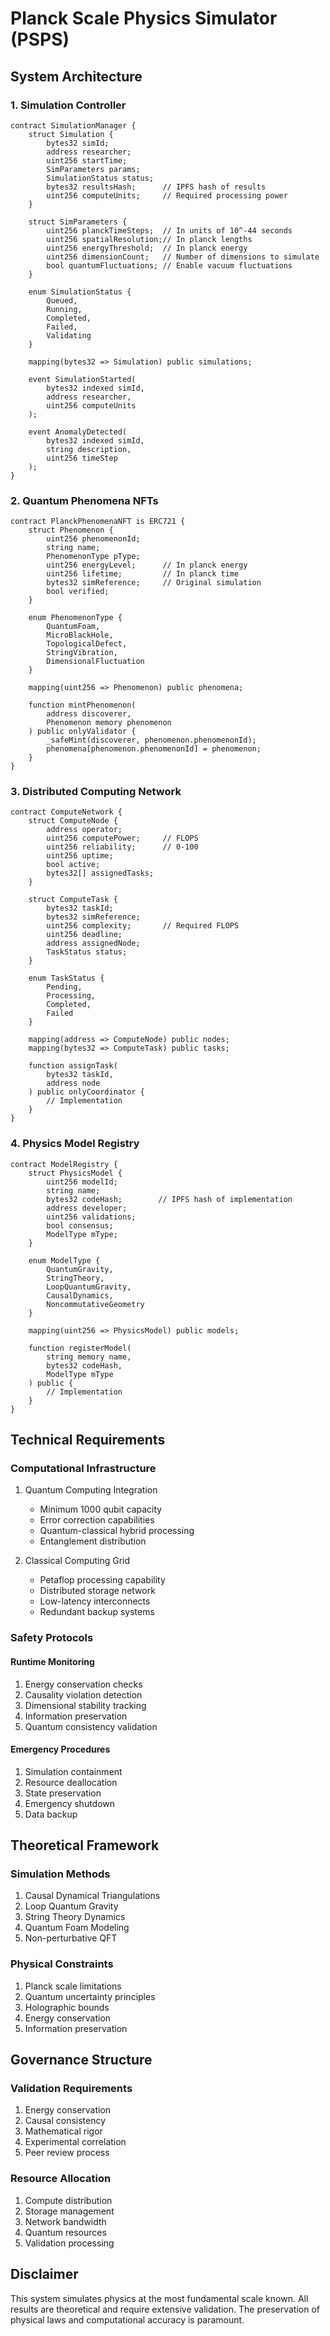 # Planck Scale Physics Simulator (PSPS)

## System Architecture

### 1. Simulation Controller

```solidity
contract SimulationManager {
    struct Simulation {
        bytes32 simId;
        address researcher;
        uint256 startTime;
        SimParameters params;
        SimulationStatus status;
        bytes32 resultsHash;      // IPFS hash of results
        uint256 computeUnits;     // Required processing power
    }
    
    struct SimParameters {
        uint256 planckTimeSteps;  // In units of 10^-44 seconds
        uint256 spatialResolution;// In planck lengths
        uint256 energyThreshold;  // In planck energy
        uint256 dimensionCount;   // Number of dimensions to simulate
        bool quantumFluctuations; // Enable vacuum fluctuations
    }
    
    enum SimulationStatus {
        Queued,
        Running,
        Completed,
        Failed,
        Validating
    }
    
    mapping(bytes32 => Simulation) public simulations;
    
    event SimulationStarted(
        bytes32 indexed simId,
        address researcher,
        uint256 computeUnits
    );
    
    event AnomalyDetected(
        bytes32 indexed simId,
        string description,
        uint256 timeStep
    );
}
```

### 2. Quantum Phenomena NFTs

```solidity
contract PlanckPhenomenaNFT is ERC721 {
    struct Phenomenon {
        uint256 phenomenonId;
        string name;
        PhenomenonType pType;
        uint256 energyLevel;      // In planck energy
        uint256 lifetime;         // In planck time
        bytes32 simReference;     // Original simulation
        bool verified;
    }
    
    enum PhenomenonType {
        QuantumFoam,
        MicroBlackHole,
        TopologicalDefect,
        StringVibration,
        DimensionalFluctuation
    }
    
    mapping(uint256 => Phenomenon) public phenomena;
    
    function mintPhenomenon(
        address discoverer,
        Phenomenon memory phenomenon
    ) public onlyValidator {
        _safeMint(discoverer, phenomenon.phenomenonId);
        phenomena[phenomenon.phenomenonId] = phenomenon;
    }
}
```

### 3. Distributed Computing Network

```solidity
contract ComputeNetwork {
    struct ComputeNode {
        address operator;
        uint256 computePower;     // FLOPS
        uint256 reliability;      // 0-100
        uint256 uptime;
        bool active;
        bytes32[] assignedTasks;
    }
    
    struct ComputeTask {
        bytes32 taskId;
        bytes32 simReference;
        uint256 complexity;       // Required FLOPS
        uint256 deadline;
        address assignedNode;
        TaskStatus status;
    }
    
    enum TaskStatus {
        Pending,
        Processing,
        Completed,
        Failed
    }
    
    mapping(address => ComputeNode) public nodes;
    mapping(bytes32 => ComputeTask) public tasks;
    
    function assignTask(
        bytes32 taskId,
        address node
    ) public onlyCoordinator {
        // Implementation
    }
}
```

### 4. Physics Model Registry

```solidity
contract ModelRegistry {
    struct PhysicsModel {
        uint256 modelId;
        string name;
        bytes32 codeHash;        // IPFS hash of implementation
        address developer;
        uint256 validations;
        bool consensus;
        ModelType mType;
    }
    
    enum ModelType {
        QuantumGravity,
        StringTheory,
        LoopQuantumGravity,
        CausalDynamics,
        NoncommutativeGeometry
    }
    
    mapping(uint256 => PhysicsModel) public models;
    
    function registerModel(
        string memory name,
        bytes32 codeHash,
        ModelType mType
    ) public {
        // Implementation
    }
}
```

## Technical Requirements

### Computational Infrastructure
1. Quantum Computing Integration
    - Minimum 1000 qubit capacity
    - Error correction capabilities
    - Quantum-classical hybrid processing
    - Entanglement distribution

2. Classical Computing Grid
    - Petaflop processing capability
    - Distributed storage network
    - Low-latency interconnects
    - Redundant backup systems

### Safety Protocols

#### Runtime Monitoring
1. Energy conservation checks
2. Causality violation detection
3. Dimensional stability tracking
4. Information preservation
5. Quantum consistency validation

#### Emergency Procedures
1. Simulation containment
2. Resource deallocation
3. State preservation
4. Emergency shutdown
5. Data backup

## Theoretical Framework

### Simulation Methods
1. Causal Dynamical Triangulations
2. Loop Quantum Gravity
3. String Theory Dynamics
4. Quantum Foam Modeling
5. Non-perturbative QFT

### Physical Constraints
1. Planck scale limitations
2. Quantum uncertainty principles
3. Holographic bounds
4. Energy conservation
5. Information preservation

## Governance Structure

### Validation Requirements
1. Energy conservation
2. Causal consistency
3. Mathematical rigor
4. Experimental correlation
5. Peer review process

### Resource Allocation
1. Compute distribution
2. Storage management
3. Network bandwidth
4. Quantum resources
5. Validation processing

## Disclaimer
This system simulates physics at the most fundamental scale known. All results are theoretical and require extensive validation. The preservation of physical laws and computational accuracy is paramount.
